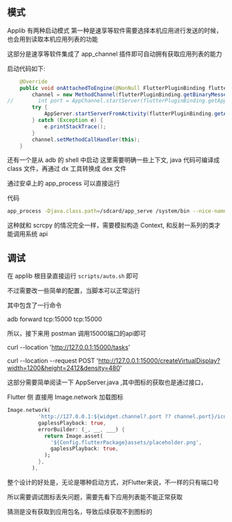 ## 模式
Applib 有两种启动模式
第一种是速享等软件需要选择本机应用进行发送的时候，也会用到读取本机应用列表的功能

这部分是速享等软件集成了 app_channel 插件即可自动拥有获取应用列表的能力

启动代码如下:

```java
    @Override
    public void onAttachedToEngine(@NonNull FlutterPluginBinding flutterPluginBinding) {
        channel = new MethodChannel(flutterPluginBinding.getBinaryMessenger(), "apputils");
//        int port = AppChannel.startServer(flutterPluginBinding.getApplicationContext());
        try {
            AppServer.startServerFromActivity(flutterPluginBinding.getApplicationContext());
        } catch (Exception e) {
            e.printStackTrace();
        }
        channel.setMethodCallHandler(this);
    }
```

还有一个是从 adb 的 shell 中启动
这里需要明确一些上下文, java 代码可编译成 class 文件，再通过 dx 工具转换成 dex 文件

通过安卓上的 app_process 可以直接运行

代码

```sh
app_process -Djava.class.path=/sdcard/app_serve /system/bin --nice-name=com.nightmare.dex com.nightmare.applib.AppServer open
```

这种就和 scrcpy 的情况完全一样，需要模拟构造 Context, 和反射一系列的类才能调用系统 api

## 调试
在 applib 根目录直接运行 `scripts/auto.sh` 即可

不过需要改一些简单的配置，当脚本可以正常运行

其中包含了一行命令

adb forward tcp:15000 tcp:15000

所以，接下来用 postman 调用15000端口的api即可

curl --location 'http://127.0.0.1:15000/tasks'

curl --location --request POST 'http://127.0.0.1:15000/createVirtualDisplay?width=1200&height=2412&density=480'

这部分需要简单阅读一下 AppServer.java ,其中图标的获取也是通过接口，

Flutter 侧 直接用 Image.network 加载图标

```dart
Image.network(
          'http://127.0.0.1:${widget.channel?.port ?? channel.port}/icon/${widget.packageName}',
          gaplessPlayback: true,
          errorBuilder: (_, __, ___) {
            return Image.asset(
              '${Config.flutterPackage}assets/placeholder.png',
              gaplessPlayback: true,
            );
          },
        ),
```

整个设计的好处是，无论是哪种启动方式，对Flutter来说，不一样的只有端口号

所以需要调试图标丢失问题，需要先看下应用列表能不能正常获取

猜测是没有获取到应用包名，导致后续获取不到图标的

